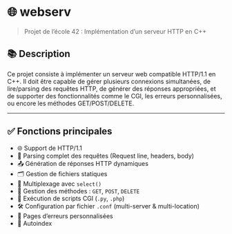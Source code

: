 # 🌐 webserv

> Projet de l’école 42 : Implémentation d’un serveur HTTP en C++

## 📚 Description

Ce projet consiste à implémenter un serveur web compatible HTTP/1.1 en C++. Il doit être capable de gérer plusieurs connexions simultanées, de lire/parsing des requêtes HTTP, de générer des réponses appropriées, et de supporter des fonctionnalités comme le CGI, les erreurs personnalisées, ou encore les méthodes GET/POST/DELETE.

---

## ✅ Fonctions principales

- 🌐 Support de HTTP/1.1
- 🧠 Parsing complet des requêtes (Request line, headers, body)
- 📤 Génération de réponses HTTP dynamiques
- 🗂️ Gestion de fichiers statiques
- 🔀 Multiplexage avec `select()`
- 🧪 Gestion des méthodes : `GET`, `POST`, `DELETE`
- 🧩 Exécution de scripts CGI (`.py`, `.php`)
- 🛠️ Configuration par fichier `.conf` (multi-server & multi-location)
- 📄 Pages d’erreurs personnalisées
- 🧾 Autoindex
